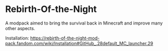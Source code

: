 # Rebirth-Of-the-Night
A modpack aimed to bring the survival back in Minecraft and improve many other aspects.

Installation: https://rebirth-of-the-night-mod-pack.fandom.com/wiki/Installation#GitHub_.28default_MC_launcher.29
